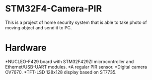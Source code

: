 # STM32F4-Camera-PIR
This is a project of home security system that is able to take photo of moving object and send it to PC.
# Hardware
*NUCLEO-F429 board with STM32F429ZI microcontroller and Ethernet/USB-UART modules.
*A regular PIR sensor.
*Digital camera OV7670.
*TFT-LSD 128x128 display based on ST7735.
